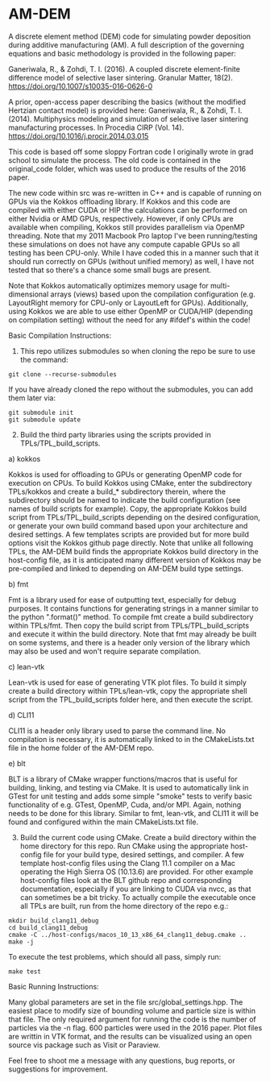 # AM-DEM

A discrete element method (DEM) code for simulating powder deposition during additive manufacturing (AM).
A full description of the governing equations and basic methodology is provided in the following paper:

Ganeriwala, R., & Zohdi, T. I. (2016). A coupled discrete element-finite difference model of selective 
laser sintering. Granular Matter, 18(2). https://doi.org/10.1007/s10035-016-0626-0

A prior, open-access paper describing the basics (without the modified Hertzian contact model) is provided 
here:
Ganeriwala, R., & Zohdi, T. I. (2014). Multiphysics modeling and simulation of selective laser sintering 
manufacturing processes. In Procedia CIRP (Vol. 14). https://doi.org/10.1016/j.procir.2014.03.015

This code is based off some sloppy Fortran code I originally wrote in grad school to simulate the process.
The old code is contained in the original\_code folder, which was used to produce the results of the
2016 paper.

The new code within src was re-written in C++ and is capable of running on GPUs via the Kokkos offloading
library.  If Kokkos and this code are compiled with either CUDA or HIP the calculations can be performed
on either Nvidia or AMD GPUs, respectively.  However, if only CPUs are available when compiling, 
Kokkos still provides parallelism via OpenMP threading.  Note that my 2011 Macbook Pro laptop I've been 
running/testing these simulations on does not have any compute capable GPUs so all testing has been CPU-only. 
While I have coded this in a manner such that it should run correctly on GPUs (without unified memory)
as well, I have not tested that so there's a chance some small bugs are present.

Note that Kokkos automatically optimizes memory usage for multi-dimensional arrays (views) based upon the 
compilation configuration (e.g. LayoutRight memory for CPU-only or LayoutLeft for GPUs).  Additionally, using
Kokkos we are able to use either OpenMP or CUDA/HIP (depending on compilation setting) without the need for
any #ifdef's within the code!



Basic Compilation Instructions:

1) This repo utilizes submodules so when cloning the repo be sure to use the command:
```
git clone --recurse-submodules
```

If you have already cloned the repo without the submodules, you can add them later via: 
``` 
git submodule init
git submodule update
```


2) Build the third party libraries using the scripts provided in TPLs/TPL\_build\_scripts.

a) kokkos

Kokkos is used for offloading to GPUs or generating OpenMP code for execution on CPUs. To build Kokkos
using CMake, enter the subdirectory TPLs/kokkos and create a build_\* subdirectory therein, where
the subdirectory should be named to indicate the build configuration (see names of build scripts for
example). Copy, the appropriate Kokkos build script from TPLs/TPL\_build\_scripts depending on the 
desired configuration, or generate your own build command based upon your architecture and desired
settings. A few templates scripts are provided but for more build options visit the Kokkos github 
page directly. Note that unlike all following TPLs, the AM-DEM build finds the appropriate Kokkos
build directory in the host-config file, as it is anticipated many different version of Kokkos may be
pre-compiled and linked to depending on AM-DEM build type settings.

b) fmt

Fmt is a library used for ease of outputting text, especially for debug purposes. It contains functions
for generating strings in a manner similar to the python ".format()" method. To compile fmt create
a build subdirectory within TPLs/fmt. Then copy the build script from TPLs/TPL\_build\_scripts and execute
it within the build directory. Note that fmt may already be built on some systems, and there is a header
only version of the library which may also be used and won't require separate compilation.

c) lean-vtk

Lean-vtk is used for ease of generating VTK plot files. To build it simply create a build directory
within TPLs/lean-vtk, copy the appropriate shell script from the TPL\_build\_scripts folder here, and
then execute the script.

d) CLI11
     
CLI11 is a header only library used to parse the command line. No compilation is necessary, it is 
automatically linked to in the CMakeLists.txt file in the home folder of the AM-DEM repo.

e) blt

BLT is a library of CMake wrapper functions/macros that is useful for building, linking, and testing via
CMake. It is used to automatically link in GTest for unit testing and adds some simple "smoke" tests
to verify basic functionality of e.g. GTest, OpenMP, Cuda, and/or MPI. Again, nothing needs to be done 
for this library. Similar to fmt, lean-vtk, and CLI11 it will be found and configured within the main 
CMakeLists.txt file.


3) Build the current code using CMake. Create a build directory within the home directory for this repo. Run
CMake using the appropriate host-config file for your build type, desired settings, and compiler.
A few template host-config files using the Clang 11.1 compiler on a Mac operating the High Sierra OS 
(10.13.6) are provided. For other example host-config files look at the BLT github repo and corresponding
documentation, especially if you are linking to CUDA via nvcc, as that can sometimes be a bit tricky.
To actually compile the executable once all TPLs are built, run from the home directory of the repo e.g.:
```
mkdir build_clang11_debug
cd build_clang11_debug
cmake -C ../host-configs/macos_10_13_x86_64_clang11_debug.cmake ..
make -j
```

To execute the test problems, which should all pass, simply run:
```
make test
```

   

Basic Running Instructions:

Many global parameters are set in the file src/global\_settings.hpp.  The easiest place to modify size of 
bounding volume and particle size is within that file.  The only required argument for running the code is 
the number of particles via the -n flag.  600 particles were used in the 2016 paper.  Plot files are writtin 
in VTK format, and the results can be visualized using an open source vis package such as Visit or Paraview.



Feel free to shoot me a message with any questions, bug reports, or suggestions for improvement.

